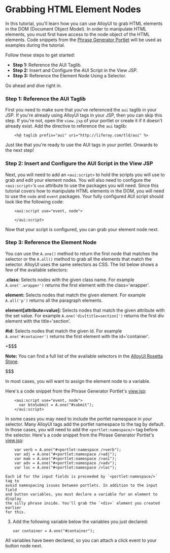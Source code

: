 # Grabbing HTML Element Nodes

In this tutorial, you'll learn how you can use AlloyUI to grab HTML elements in 
the DOM (Document Object Model). In order to manipulate HTML elements, you must 
first have access to the node object of the HTML elements. Code snippets from 
the [Phrase Generator Portlet](../../code/alloy/silly-phrase-generator-portlet) 
will be used as examples during the tutorial.

Follow these steps to get started:

- **Step 1:** Reference the AUI Taglib.
- **Step 2:** Insert and Configure the AUI Script in the View JSP.
- **Step 3:** Reference the Element Node Using a Selector.

Go ahead and dive right in.

### Step 1: Reference the AUI Taglib 

First you need to make sure that you've referenced the `aui` taglib in your JSP. 
If you're already using AlloyUI tags in your JSP, then you can skip this step. 
If you're not, open the `view.jsp` of your portlet or create it if it doesn't 
already exist. Add the directive to reference the `aui` taglib:

        <%@ taglib prefix="aui" uri="http://liferay.com/tld/aui" %>
        
Just like that you're ready to use the AUI tags in your portlet. Onwards to the 
next step!

### Step 2: Insert and Configure the AUI Script in the View JSP

Next, you will need to add an `<aui:script>` to hold the scripts you will use to 
grab and edit your element nodes. You will also need to configure the 
`<aui:script>`'s `use` attribute to use the packages you will need. Since this 
tutorial covers how to manipulate HTML elements in the DOM, you will need to use 
the `node` and `event` packages. Your fully configured AUI script should look 
like the following code:

        <aui:script use="event, node">

        </aui:script>
        
Now that your script is configured, you can grab your element node next.

### Step 3: Reference the Element Node

You can use the `A.one()` method to return the first node that matches the 
selector or the `A.all()` method to grab all the elements that match the 
selector. AlloyUI uses the same selectors as CSS. The list below shows a few of 
the available selectors:

**.class:** Selects nodes with the given class name. For example
`A.one('.wrapper')` returns the first element with the class='wrapper'.

**element:** Selects nodes that match the given element. For example 
`A.all('p')` returns all the paragraph elements.

**element[attribute=value]:** Selects nodes that match the given attribute with 
the set value. For example `A.one('div[title=section]')` returns the first div 
element with the title='section'.

**#id:** Selects nodes that match the given id. For example 
`A.one('#container')` returns the first element with the id='container'.

+$$$

**Note:** You can find a full list of the available selectors in the 
 [AlloyUI Rosetta Stone](http://alloyui.com/rosetta-stone/#selectors).

$$$

In most cases, you will want to assign the element node to a variable.

Here's a code snippet from the Phrase Generator Portlet's [view.jsp](https://github.com/liferay/liferay-docs/blob/master/develop/tutorials/code/alloy/silly-phrase-generator-portlet/docroot/view.jsp):

        <aui:script use="event, node">
          var btnSubmit = A.one("#submit");
        </aui:script>

In some cases you may need to include the portlet namespace in your selector. 
Many AlloyUI tags add the portlet namespace to the tag by default. In those
cases, you will need to add the `<portlet:namespace/>` tag before the selector.
Here's a code snippet from the Phrase Generator Portlet's [view.jsp](https://github.com/liferay/liferay-docs/blob/master/develop/tutorials/code/alloy/silly-phrase-generator-portlet/docroot/view.jsp):

        var verb = A.one("#<portlet:namespace />verb");
        var adj = A.one("#<portlet:namespace />adj");
        var mam = A.one("#<portlet:namespace />ani"); 
        var adv = A.one("#<portlet:namespace />adv");
        var loc = A.one("#<portlet:namespace />loc");

    Each id for the input fields is preceeded by `<portlet:namespace/>` tag to 
    avoid namespacing issues between portlets. In addition to the input field 
    and button variables, you must declare a variable for an element to display 
    the silly phrase inside. You'll grab the `<div>` element you created earlier 
    for this.
    
3.  Add the following variable below the variables you just declared:

        var container = A.one("#container");

All variables have been declared, so you can attach a click event to your button 
node next.

